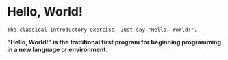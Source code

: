 # Hello, World!

``The classical introductory exercise. Just say "Hello, World!".``

**"Hello, World!" is the traditional first program for beginning programming in a new language or environment.**